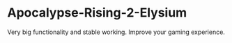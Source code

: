 # Apocalypse-Rising-2-Elysium
Very big functionality and stable working. Improve your gaming experience.

